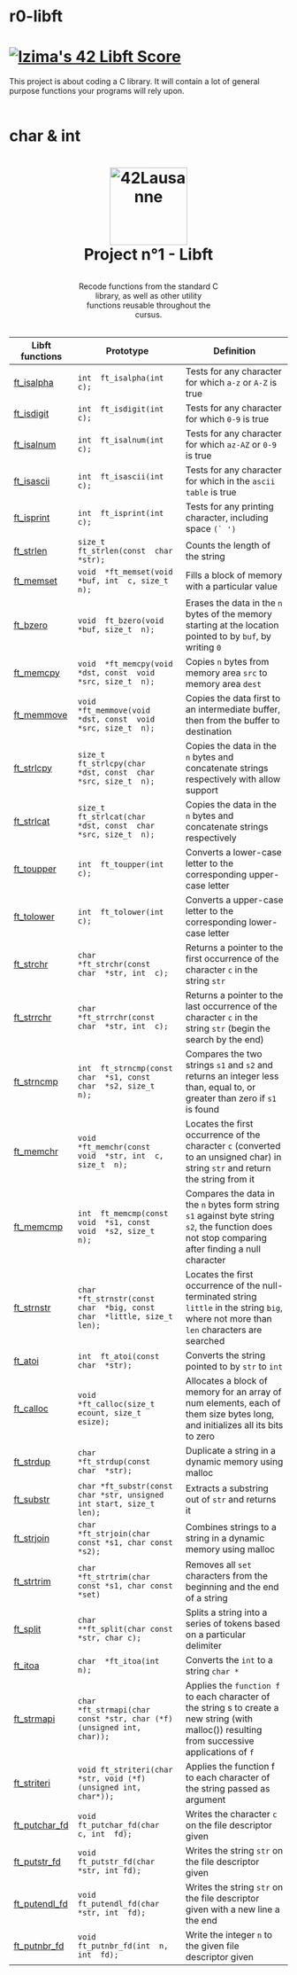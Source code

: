 # r0-libft
# [![lzima's 42 Libft Score](https://badge42.vercel.app/api/v2/cl1nk4f8f004009lb75fyii0c/project/2388538)](https://github.com/JaeSeoKim/badge42)

This project is about coding a C library. It will contain a lot of general purpose functions your programs will rely upon.
</br >
</br >
# char & int
<h1 align="center">
    <img alt="42Lausanne" title="42Lausanne" src="https://github.com/MarJC5/42Piscine/blob/main/doc/norminette/42_logo.svg" width="140"> </br>
    Project n°1 - Libft
    <h4 align="center" style="width: 50%; margin: 2rem auto; font-weight: normal;"> Recode functions from the standard C library, as well as other utility functions reusable throughout the cursus.
    </h4>
</h1>


| Libft functions | Prototype | Definition |
|--|--|--|
| [ft_isalpha](https://github.com/Elwoll/r0-libft/blob/main/Mandatory/ft_isalpha.c) |```int  ft_isalpha(int  c);```| Tests for any character for which ```a-z``` or ```A-Z``` is true |
| [ft_isdigit](https://github.com/Elwoll/r0-libft/blob/main/Mandatory/ft_isdigit.c) | ```int  ft_isdigit(int  c);``` | Tests for any character for which ```0-9``` is true |
| [ft_isalnum](https://github.com/Elwoll/r0-libft/blob/main/Mandatory/ft_isalnum.c) | ```int  ft_isalnum(int  c);``` | Tests for any character for which ```az-AZ``` or ```0-9``` is true |
| [ft_isascii](https://github.com/Elwoll/r0-libft/blob/main/Mandatory/ft_isascii.c) | ```int  ft_isascii(int  c);``` | Tests for any character for which in the ```ascii table``` is true |
| [ft_isprint](https://github.com/Elwoll/r0-libft/blob/main/Mandatory/ft_isprint.c) | ```int  ft_isprint(int  c);``` | Tests for any printing character, including space ```(` ')``` |
| [ft_strlen](https://github.com/Elwoll/r0-libft/blob/main/Mandatory/ft_strlen.c) | ```size_t  ft_strlen(const  char  *str);``` | Counts the length of the string |
| [ft_memset](https://github.com/Elwoll/r0-libft/blob/main/Mandatory/ft_memset.c) | ```void  *ft_memset(void  *buf, int  c, size_t  n);``` | Fills a block of memory with a particular value |
| [ft_bzero](https://github.com/Elwoll/r0-libft/blob/main/Mandatory/ft_bzero.c) | ```void  ft_bzero(void  *buf, size_t  n);``` | Erases the data in the ```n``` bytes of the memory starting at the location pointed to by ```buf```, by writing ```0``` |
| [ft_memcpy](https://github.com/Elwoll/r0-libft/blob/main/Mandatory/ft_memcpy.c) | ```void  *ft_memcpy(void  *dst, const  void  *src, size_t  n);``` | Copies ```n``` bytes from memory area ```src``` to memory area ```dest``` |
| [ft_memmove](https://github.com/Elwoll/r0-libft/blob/main/Mandatory/ft_memmove.c) | ```void  *ft_memmove(void  *dst, const  void  *src, size_t  n);``` | Copies the data first to an intermediate buffer, then from the buffer to destination |
| [ft_strlcpy](https://github.com/Elwoll/r0-libft/blob/main/Mandatory/ft_strlcpy.c) | ```size_t  ft_strlcpy(char  *dst, const  char  *src, size_t  n);``` | Copies the data in the ```n``` bytes and concatenate strings respectively with allow support |
| [ft_strlcat](https://github.com/Elwoll/r0-libft/blob/main/Mandatory/ft_strlcat.c) | ```size_t  ft_strlcat(char  *dst, const  char  *src, size_t  n);``` | Copies the data in the ```n``` bytes and concatenate strings respectively |
| [ft_toupper](https://github.com/Elwoll/r0-libft/blob/main/Mandatory/ft_toupper.c) | ```int  ft_toupper(int  c);``` | Converts a lower-case letter to the corresponding upper-case letter |
| [ft_tolower](https://github.com/Elwoll/r0-libft/blob/main/Mandatory/ft_tolower.c) | ```int  ft_tolower(int  c);``` | Converts a upper-case letter to the corresponding lower-case letter |
| [ft_strchr](https://github.com/Elwoll/r0-libft/blob/main/Mandatory/ft_strchr.c) | ```char  *ft_strchr(const  char  *str, int  c);``` | Returns a pointer to the first occurrence of the character ```c``` in the string ```str``` |
| [ft_strrchr](https://github.com/Elwoll/r0-libft/blob/main/Mandatory/ft_strrchr.c) | ```char  *ft_strrchr(const  char  *str, int  c);``` | Returns a pointer to the last occurrence of the character ```c``` in the string ```str``` (begin the search by the end) |
| [ft_strncmp](https://github.com/Elwoll/r0-libft/blob/main/Mandatory/ft_strncmp.c) | ```int  ft_strncmp(const  char  *s1, const  char  *s2, size_t  n);``` | Compares the two strings ```s1``` and ```s2``` and returns an integer less than, equal to, or greater than zero if ```s1``` is found |
| [ft_memchr](https://github.com/Elwoll/r0-libft/blob/main/Mandatory/ft_memchr.c) | ```void  *ft_memchr(const  void  *str, int  c, size_t  n);``` | Locates the first occurrence of the character ```c``` (converted to an unsigned char) in string ```str``` and return the string from it |
| [ft_memcmp](https://github.com/Elwoll/r0-libft/blob/main/Mandatory/ft_memcmp.c) | ```int  ft_memcmp(const  void  *s1, const  void  *s2, size_t  n);``` | Compares the data in the ```n``` bytes form string ```s1``` against byte string ```s2```, the function does not stop comparing after finding a null character |
| [ft_strnstr](https://github.com/Elwoll/r0-libft/blob/main/Mandatory/ft_strnstr.c) | ```char  *ft_strnstr(const  char  *big, const  char  *little, size_t  len);``` | Locates the	first occurrence of the	null-terminated string ```little``` in the string ```big```, where not more than ```len``` characters are searched |
| [ft_atoi](https://github.com/Elwoll/r0-libft/blob/main/Mandatory/ft_atoi.c) | ```int  ft_atoi(const  char  *str);``` | Converts the string pointed to by ```str``` to ```int``` |
| [ft_calloc](https://github.com/Elwoll/r0-libft/blob/main/Mandatory/ft_calloc.c) | ```void  *ft_calloc(size_t  ecount, size_t  esize);``` | Allocates a block of memory for an array of num elements, each of them size bytes long, and initializes all its bits to zero |
| [ft_strdup](https://github.com/Elwoll/r0-libft/blob/main/Mandatory/ft_strdup.c) | ```char  *ft_strdup(const  char  *str);``` | Duplicate a string in a dynamic memory using malloc |
| [ft_substr](https://github.com/Elwoll/r0-libft/blob/main/Mandatory/ft_substr.c) | ```char	*ft_substr(const char *str, unsigned int start, size_t len);``` | Extracts a substring out of ```str``` and returns it  |
| [ft_strjoin](https://github.com/Elwoll/r0-libft/blob/main/Mandatory/ft_strjoin.c) | ```char	*ft_strjoin(char const *s1, char const *s2);``` | Combines strings to a string in a dynamic memory using malloc |
| [ft_strtrim](https://github.com/Elwoll/r0-libft/blob/main/Mandatory/ft_strtrim.c) | ```char	*ft_strtrim(char const *s1, char const *set)``` | Removes all ```set``` characters from the beginning and the end of a string |
| [ft_split](https://github.com/Elwoll/r0-libft/blob/main/Mandatory/ft_split.c) | ```char	**ft_split(char const *str, char c);``` | Splits a string into a series of tokens based on a particular delimiter |
| [ft_itoa](https://github.com/Elwoll/r0-libft/blob/main/Mandatory/ft_itoa.c) | ```char  *ft_itoa(int  n);``` | Converts the ```int``` to a string ```char *``` |
| [ft_strmapi](https://github.com/Elwoll/r0-libft/blob/main/Mandatory/ft_strmapi.c) | ```char	*ft_strmapi(char const *str, char (*f)(unsigned int, char));``` | Applies the ```function f``` to each character of the string s to create a new string (with malloc()) resulting from successive applications of ```f``` |
| [ft_striteri](https://github.com/Elwoll/r0-libft/blob/main/Mandatory/ft_striteri.c) | ```void	ft_striteri(char *str, void (*f)(unsigned int, char*));``` | Applies the function f to each character of the string passed as argument |
| [ft_putchar_fd](https://github.com/Elwoll/r0-libft/blob/main/Mandatory/ft_putchar_fd.c) | ```void  ft_putchar_fd(char  c, int  fd);``` | Writes the character ```c``` on the file descriptor given |
| [ft_putstr_fd](https://github.com/Elwoll/r0-libft/blob/main/Mandatory/ft_putstr_fd.c) | ```void	ft_putstr_fd(char *str, int fd);``` | Writes the string ```str``` on the file descriptor given |
| [ft_putendl_fd](https://github.com/Elwoll/r0-libft/blob/main/Mandatory/ft_putendl_fd.c) | ```void  ft_putendl_fd(char  *str, int  fd);``` | Writes the string ```str``` on the file descriptor given with a new line a the end |
| [ft_putnbr_fd](https://github.com/Elwoll/r0-libft/blob/main/Mandatory/ft_putnbr_fd.c) | ```void  ft_putnbr_fd(int  n, int  fd);``` | Write the integer ```n``` to the given file descriptor given |
